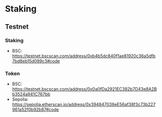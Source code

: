 # Staking

## Testnet

### Staking

- BSC: https://testnet.bscscan.com/address/0xb4b5dc840f1ae81920c36a5dfb7bd8eb15d089c3#code

### Token

- BSC: https://testnet.bscscan.com/address/0x0a0fDa2921EC382b7D43e8A2Bb3524a941C767bb
- Sepolia: https://sepolia.etherscan.io/address/0x394847038eE56af38f3c73b227961a52f0b92b87#code

